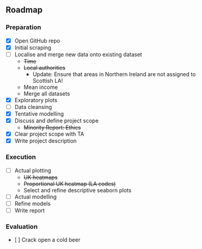 ## Roadmap

### Preparation
- [X] Open GitHub repo
- [X] Initial scraping
- [ ] Localise and merge new data onto existing dataset
  - ~~Time~~
  - ~~Local authorities~~
    - Update: Ensure that areas in Northern Ireland are not assigned to Scottish LA!
  - Mean income
  - Merge all datasets
- [X] Exploratory plots
- [ ] Data cleansing
- [X] Tentative modelling
- [X] Discuss and define project scope
  - ~~Minority Report: Ethics~~
- [X] Clear project scope with TA
- [X] Write project description

### Execution
- [ ] Actual plotting
  - ~~UK heatmaps~~
  - ~~Proportional UK heatmap (LA codes)~~
  - Select and refine descriptive seaborn plots
- [ ] Actual modelling
- [ ] Refine models
- [ ] Write report

### Evaluation
- [ ] Crack open a cold beer
